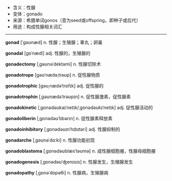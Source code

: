 - <span class="definition">含义：性腺</span>
- <span class="definition">变体：gonado</span>
- <span class="definition">来源：希腊单词gonos（意为seed或offspring，即种子或后代）</span>
- <span class="definition">用途：构成性腺相关词汇</span>

---

<span class="vocabulary">**gonad**</span> [ˈɡəʊnæd] n. 性腺；生殖腺；睾丸；卵巢

<span class="vocabulary">**gonadal**</span> [gɒˈnædl] adj. 性腺的，生殖腺的

<span class="vocabulary">**gonadectomy**</span> [ˌɡəʊnəˈdektəmi] n. 性腺切除术

<span class="vocabulary">**gonadotrope**</span> [ɡəʊˈnædəˌtrəʊp] n. 促性腺物质

<span class="vocabulary">**gonadotrophic**</span> [ɡəʊˌnædəˈtrɒfɪk] adj. 促性腺的

<span class="vocabulary">**gonadotrophin**</span> [ˌɡəʊnædəˈtrəʊpɪn] n. 促性腺激素，促性腺素

<span class="vocabulary">**gonadokinetic**</span> [ˌgɒnədəʊkaɪˈnetɪk/ˌgɒnədəʊkɪˈnetɪk] adj. 促性腺活动的

<span class="vocabulary">**gonadoliberin**</span> [ˌgɒnədəʊˈlɪbərɪn] n. 促性腺素释放素

<span class="vocabulary">**gonadoinhibitory**</span> [ˌgɒnədəʊɪnˈhɪbɪtəri] adj. 性腺抑制的

<span class="vocabulary">**gonadarche**</span> [ˌgəʊnəˈdɑ:ki] n. 性腺功能初现

<span class="vocabulary">**gonadoblastoma**</span> [ˌgɒnədəʊblæsˈtəʊmə] n. 成性腺细胞瘤，性腺母细胞瘤

<span class="vocabulary">**gonadogenesis**</span> [ˌgɒnədəʊˈʤenɪsɪs] n. 性腺发生，生殖腺发生

<span class="vocabulary">**gonadopathy**</span> [ˌgɒnəˈdɒpəθi] n. 性腺病，生殖腺病
